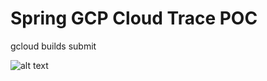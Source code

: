 # Spring GCP Cloud Trace POC
 gcloud builds submit

![alt text](https://github.com/balamurugan-venkadachalam/gcp-cloud-tracing/main/trace.png?raw=true)
